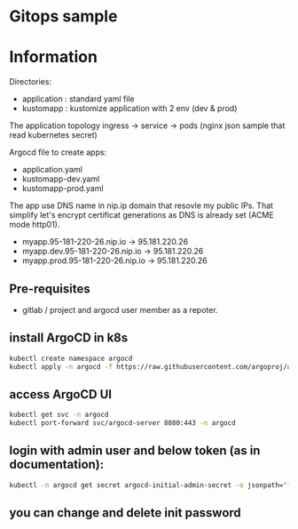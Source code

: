 # Gitops sample

# Information

Directories:
- application : standard yaml file
- kustomapp : kustomize application with 2 env (dev & prod)

The application topology
ingress -> service -> pods (nginx json sample that read kubernetes secret)

Argocd file to create apps:
- application.yaml
- kustomapp-dev.yaml
- kustomapp-prod.yaml

The app use DNS name in nip.ip domain that resovle my public IPs.
That simplify let's encrypt certificat generations as DNS is already set (ACME mode http01).
- myapp.95-181-220-26.nip.io -> 95.181.220.26
- myapp.dev.95-181-220-26.nip.io -> 95.181.220.26
- myapp.prod.95-181-220-26.nip.io -> 95.181.220.26


## Pre-requisites
- gitlab / project and argocd user member as a repoter.

## install ArgoCD in k8s
```bash
kubectl create namespace argocd
kubectl apply -n argocd -f https://raw.githubusercontent.com/argoproj/argo-cd/stable/manifests/install.yaml
```

## access ArgoCD UI
```bash
kubectl get svc -n argocd
kubectl port-forward svc/argocd-server 8080:443 -n argocd
```

## login with admin user and below token (as in documentation):
```bash
kubectl -n argocd get secret argocd-initial-admin-secret -o jsonpath="{.data.password}" | base64 --decode && echo
```

## you can change and delete init password

